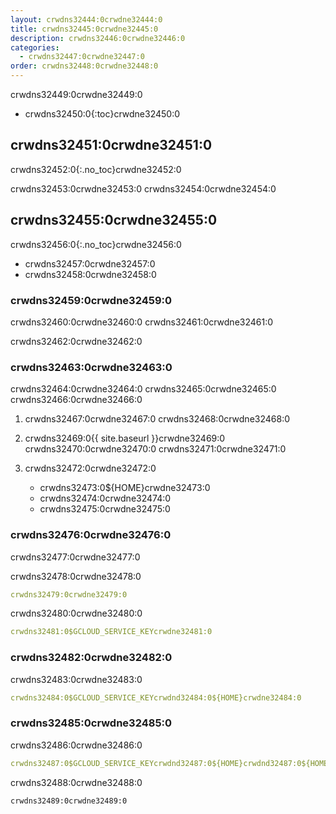 ```yaml
---
layout: crwdns32444:0crwdne32444:0
title: crwdns32445:0crwdne32445:0
description: crwdns32446:0crwdne32446:0
categories:
  - crwdns32447:0crwdne32447:0
order: crwdns32448:0crwdne32448:0
---
```

crwdns32449:0crwdne32449:0

- crwdns32450:0{:toc}crwdne32450:0

## crwdns32451:0crwdne32451:0

crwdns32452:0{:.no_toc}crwdne32452:0

crwdns32453:0crwdne32453:0 crwdns32454:0crwdne32454:0

## crwdns32455:0crwdne32455:0

crwdns32456:0{:.no_toc}crwdne32456:0

- crwdns32457:0crwdne32457:0
- crwdns32458:0crwdne32458:0

### crwdns32459:0crwdne32459:0

crwdns32460:0crwdne32460:0 crwdns32461:0crwdne32461:0

crwdns32462:0crwdne32462:0

### crwdns32463:0crwdne32463:0

crwdns32464:0crwdne32464:0 crwdns32465:0crwdne32465:0 crwdns32466:0crwdne32466:0

1. crwdns32467:0crwdne32467:0 crwdns32468:0crwdne32468:0

2. crwdns32469:0{{ site.baseurl }}crwdne32469:0 crwdns32470:0crwdne32470:0 crwdns32471:0crwdne32471:0

3. crwdns32472:0crwdne32472:0
    
    - crwdns32473:0${HOME}crwdne32473:0
    - crwdns32474:0crwdne32474:0
    - crwdns32475:0crwdne32475:0

### crwdns32476:0crwdne32476:0

crwdns32477:0crwdne32477:0

crwdns32478:0crwdne32478:0

```yaml
crwdns32479:0crwdne32479:0
```

crwdns32480:0crwdne32480:0

```yaml
crwdns32481:0$GCLOUD_SERVICE_KEYcrwdne32481:0
```

### crwdns32482:0crwdne32482:0

crwdns32483:0crwdne32483:0

```yaml
crwdns32484:0$GCLOUD_SERVICE_KEYcrwdnd32484:0${HOME}crwdne32484:0
```

### crwdns32485:0crwdne32485:0

crwdns32486:0crwdne32486:0

```yaml
crwdns32487:0$GCLOUD_SERVICE_KEYcrwdnd32487:0${HOME}crwdnd32487:0${HOME}crwdnd32487:0${GOOGLE_PROJECT_ID}crwdnd32487:0${GOOGLE_COMPUTE_ZONE}crwdne32487:0
```

crwdns32488:0crwdne32488:0

```bash
crwdns32489:0crwdne32489:0
```